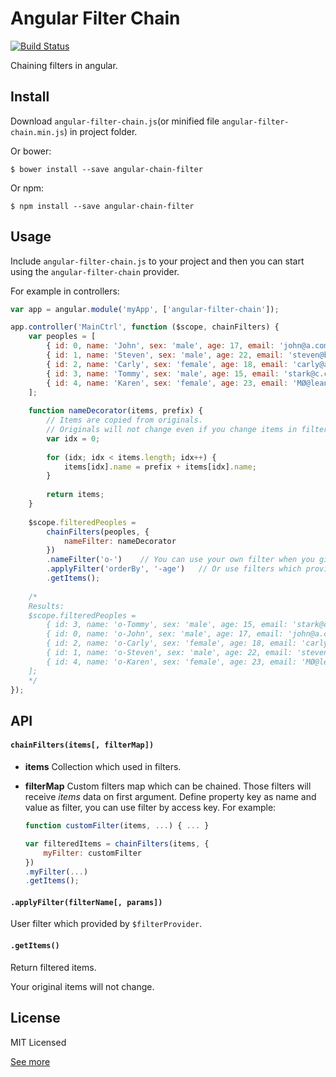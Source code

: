 # Angular Filter Chain

[![Build Status](https://travis-ci.org/seokju-na/angular-filter-chain.svg?branch=master)](https://travis-ci.org/seokju-na/angular-filter-chain)

Chaining filters in angular.


## Install

Download ``angular-filter-chain.js``(or minified file ``angular-filter-chain.min.js``) in project folder.

Or bower:

```shell
$ bower install --save angular-chain-filter
```

Or npm:

```npm
$ npm install --save angular-chain-filter
```


## Usage

Include ``angular-filter-chain.js`` to your project and then you can start using the ``angular-filter-chain`` provider.

For example in controllers:

```js
var app = angular.module('myApp', ['angular-filter-chain']);

app.controller('MainCtrl', function ($scope, chainFilters) {
    var peoples = [
        { id: 0, name: 'John', sex: 'male', age: 17, email: 'john@a.com' },
        { id: 1, name: 'Steven', sex: 'male', age: 22, email: 'steven@b.com' },
        { id: 2, name: 'Carly', sex: 'female', age: 18, email: 'carly@a.com' },
        { id: 3, name: 'Tommy', sex: 'male', age: 15, email: 'stark@c.com' },
        { id: 4, name: 'Karen', sex: 'female', age: 23, email: 'MØ@leanon.com' }
    ];
    
    function nameDecorator(items, prefix) {
        // Items are copied from originals.
        // Originals will not change even if you change items in filter. 
        var idx = 0;
        
        for (idx; idx < items.length; idx++) {
            items[idx].name = prefix + items[idx].name;
        }
        
        return items;
    }
    
    $scope.filteredPeoples =
        chainFilters(peoples, {
            nameFilter: nameDecorator
        })
        .nameFilter('o-')    // You can use your own filter when you give filter map on config.
        .applyFilter('orderBy', '-age')   // Or use filters which provided by $filter
        .getItems();
        
    /*
    Results:
    $scope.filteredPeoples =
        { id: 3, name: 'o-Tommy', sex: 'male', age: 15, email: 'stark@c.com' },
        { id: 0, name: 'o-John', sex: 'male', age: 17, email: 'john@a.com' },
        { id: 2, name: 'o-Carly', sex: 'female', age: 18, email: 'carly@a.com' },
        { id: 1, name: 'o-Steven', sex: 'male', age: 22, email: 'steven@b.com' },
        { id: 4, name: 'o-Karen', sex: 'female', age: 23, email: 'MØ@leanon.com' }
    ];
    */ 
});
```


## API

#### ``chainFilters(items[, filterMap])``

* **items**
    Collection which used in filters.
    

* **filterMap**
    Custom filters map which can be chained. Those filters will receive *items* data on first argument. Define property key as name and value as filter, you can use filter by access key. 
    For example:
    
    ```js
    function customFilter(items, ...) { ... }
    
    var filteredItems = chainFilters(items, {
        myFilter: customFilter
    })
    .myFilter(...)
    .getItems();
    ```
    

#### ``.applyFilter(filterName[, params])``

User filter which provided by ``$filterProvider``.


#### ``.getItems()``

Return filtered items.

Your original items will not change.


## License

MIT Licensed

[See more](https://github.com/seokju-na/angular-filter-chain/blob/master/LICENSE)

